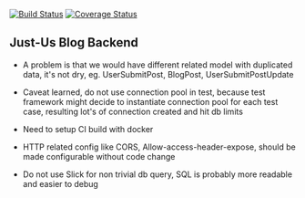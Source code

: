 [![Build Status](https://travis-ci.org/buaya91/just-us.svg?branch=master)](https://travis-ci.org/buaya91/just-us)
[![Coverage Status](https://coveralls.io/repos/github/buaya91/just-us/badge.svg?branch=master)](https://coveralls.io/github/buaya91/just-us?branch=master)

## Just-Us Blog Backend

* A problem is that we would have different related model with duplicated data, it's not dry,
eg. UserSubmitPost, BlogPost, UserSubmitPostUpdate

* Caveat learned, do not use connection pool in test, because test framework might decide to instantiate connection pool
for each test case, resulting lot's of connection created and hit db limits

* Need to setup CI build with docker

* HTTP related config like CORS, Allow-access-header-expose, should be made configurable without code change

* Do not use Slick for non trivial db query, SQL is probably more readable and easier to debug
